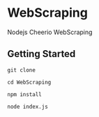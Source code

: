 # WebScraping

Nodejs Cheerio WebScraping

## Getting Started

```
git clone 
```

```
cd WebScraping
```

```
npm install
```

```
node index.js
```
